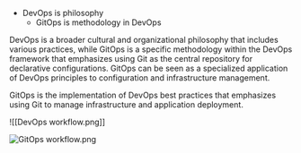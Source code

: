 
- DevOps is philosophy
	- GitOps is methodology in DevOps

DevOps is a broader cultural and organizational philosophy that includes various practices, while GitOps is a specific methodology within the DevOps framework that emphasizes using Git as the central repository for declarative configurations. GitOps can be seen as a specialized application of DevOps principles to configuration and infrastructure management.

GitOps is the implementation of DevOps best practices that emphasizes using Git to manage infrastructure and application deployment.


![[DevOps workflow.png]]

![GitOps workflow.png](app://64a262bf5f092fe25916de1c0f72e2d23a84/Users/harrydang/Documents/Obsidian%20Vault/Technical/DevOps/GitOps/Resources/GitOps%20workflow.png?1700326875376)